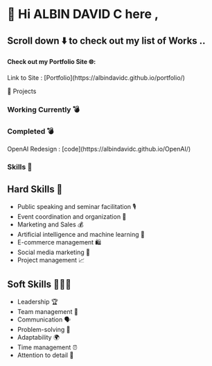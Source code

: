 <h1>👋 Hi ALBIN DAVID C here ,</h1>
<h2>Scroll down ⬇️ to check out my list of Works ..</h2>

<h4>Check out my Portfolio Site 🌐:</h4>
Link to Site : [Portfolio](https://albindavidc.github.io/portfolio/)

🚀 Projects

<h3>Working Currently 💣</h3>

<h3>  Completed 💣</h3>  
OpenAI Redesign : [code](https://albindavidc.github.io/OpenAI/)



<h3> Skills 🚀</h3> 

<h2>Hard Skills 🤖</h2>
<ul>
    <li>Public speaking and seminar facilitation 🎙️</li>
    <li>Event coordination and organization 🎉</li>
    <li>Marketing and Sales 💰</li>
    <li>Artificial intelligence and machine learning 🧠</li>
    <li>E-commerce management 🛍️</li>
    <li>Social media marketing 📱</li>
    <li>Project management 📈</li>
</ul>

<h2>Soft Skills 🧑‍🤝‍🧑</h2>
<ul>
    <li>Leadership 🏆</li>
    <li>Team management 👥</li>
    <li>Communication 🗣️</li>
    <li>Problem-solving 🤔</li>
    <li>Adaptability 🌍</li>
    <li>Time management ⏰</li>
    <li>Attention to detail 👀</li>
</ul>
